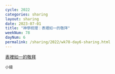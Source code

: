 ```yaml
---
cycle: 2022
categories: sharing
layout: sharing
date: 2023-07-01
title: "神學梳理：表裡如一的敬拜"
weekNum: 78
dayNum: 6
permalink: /sharing/2022/wk78-day6-sharing.html
---
```

[表裡如一的敬拜](https://eccseattle.github.io/media/sharing/2022/wk078/2023-07-01-bin.m4a)

`小錢`
